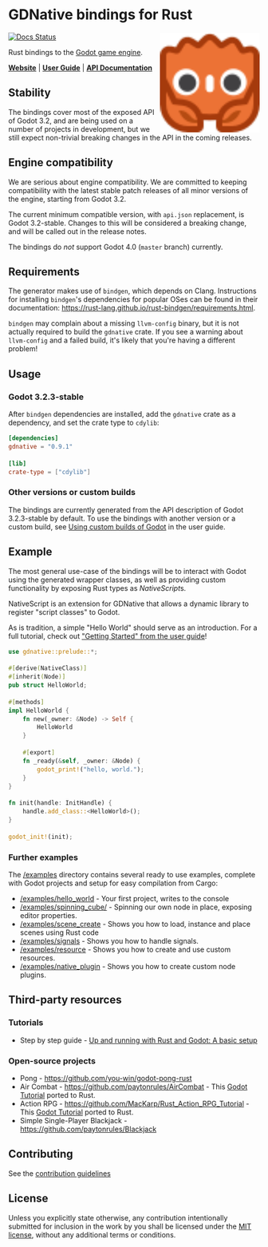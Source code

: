# GDNative bindings for Rust

<a href="https://godot-rust.github.io/"><img align="right" width="200" height="200" src="assets/godot-ferris.svg"></a>

[![Docs Status](https://docs.rs/gdnative/badge.svg)](https://docs.rs/gdnative)

Rust bindings to the [Godot game engine](http://godotengine.org/).

**[Website](https://godot-rust.github.io/)** |
**[User Guide](https://godot-rust.github.io/book/)** | **[API Documentation](https://docs.rs/gdnative/0.9.1/gdnative/)**

## Stability

The bindings cover most of the exposed API of Godot 3.2, and are being used on a number of projects in development, but we still expect non-trivial breaking changes in the API in the coming releases.

## Engine compatibility

We are serious about engine compatibility. We are committed to keeping compatibility with the latest stable patch releases of all minor versions of the engine, starting from Godot 3.2.

The current minimum compatible version, with `api.json` replacement, is Godot 3.2-stable. Changes to this will be considered a breaking change, and will be called out in the release notes.

The bindings do *not* support Godot 4.0 (`master` branch) currently.

## Requirements

The generator makes use of `bindgen`, which depends on Clang. Instructions for installing `bindgen`'s dependencies for popular OSes can be found in their documentation: https://rust-lang.github.io/rust-bindgen/requirements.html.

`bindgen` may complain about a missing `llvm-config` binary, but it is not actually required to build the `gdnative` crate. If you see a warning about `llvm-config` and a failed build, it's likely that you're having a different problem!

## Usage

### Godot 3.2.3-stable

After `bindgen` dependencies are installed, add the `gdnative` crate as a dependency, and set the crate type to `cdylib`:

```toml
[dependencies]
gdnative = "0.9.1"

[lib]
crate-type = ["cdylib"]
```

### Other versions or custom builds

The bindings are currently generated from the API description of Godot 3.2.3-stable by default. To use the bindings with another version or a custom build, see [Using custom builds of Godot](https://godot-rust.github.io/book/advanced-guides/custom-bindings.html) in the user guide.

## Example

The most general use-case of the bindings will be to interact with Godot using the generated wrapper
classes, as well as providing custom functionality by exposing Rust types as *NativeScript*s.

NativeScript is an extension for GDNative that allows a dynamic library to register "script classes"
to Godot.

As is tradition, a simple "Hello World" should serve as an introduction. For a full tutorial, check out ["Getting Started" from the user guide](https://godot-rust.github.io/book/getting-started.html)!

```rust
use gdnative::prelude::*;

#[derive(NativeClass)]
#[inherit(Node)]
pub struct HelloWorld;

#[methods]
impl HelloWorld {
    fn new(_owner: &Node) -> Self {
        HelloWorld
    }

    #[export]
    fn _ready(&self, _owner: &Node) {
        godot_print!("hello, world.");
    }
}

fn init(handle: InitHandle) {
    handle.add_class::<HelloWorld>();
}

godot_init!(init);
```

### Further examples

The [/examples](https://github.com/godot-rust/godot-rust/tree/master/examples) directory contains several ready to use examples, complete with Godot projects and setup for easy compilation from Cargo:

- [/examples/hello_world](https://github.com/godot-rust/godot-rust/tree/master/examples/hello_world) - Your first project, writes to the console
- [/examples/spinning_cube/](https://github.com/godot-rust/godot-rust/tree/master/examples/spinning_cube) - Spinning our own node in place, exposing editor properties.
- [/examples/scene_create](https://github.com/godot-rust/godot-rust/tree/master/examples/scene_create) - Shows you how to load, instance and place scenes using Rust code
- [/examples/signals](https://github.com/godot-rust/godot-rust/tree/master/examples/signals) - Shows you how to handle signals.
- [/examples/resource](https://github.com/godot-rust/godot-rust/tree/master/examples/resource) - Shows you how to create and use custom resources.
- [/examples/native_plugin](https://github.com/godot-rust/godot-rust/tree/master/examples/native_plugin) - Shows you how to create custom node plugins.

## Third-party resources

### Tutorials

- Step by step guide - [Up and running with Rust and Godot: A basic setup](https://hagsteel.com/posts/godot-rust/)

### Open-source projects

- Pong - https://github.com/you-win/godot-pong-rust
- Air Combat - https://github.com/paytonrules/AirCombat - This [Godot Tutorial](https://devga.me/tutorials/godot2d/) ported to Rust.
- Action RPG - https://github.com/MacKarp/Rust_Action_RPG_Tutorial - This [Godot Tutorial](https://www.youtube.com/playlist?list=PL9FzW-m48fn2SlrW0KoLT4n5egNdX-W9a) ported to Rust.
- Simple Single-Player Blackjack - https://github.com/paytonrules/Blackjack

## Contributing

See the [contribution guidelines](CONTRIBUTING.md)

## License

Unless you explicitly state otherwise, any contribution intentionally submitted for inclusion in the work by you shall be licensed under the [MIT license](LICENSE.md), without any additional terms or conditions.
